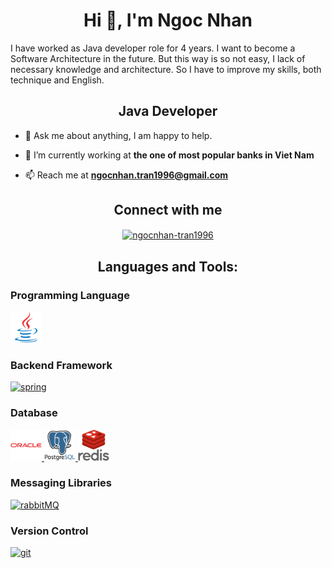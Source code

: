 <h1 align="center">Hi 👋, I'm Ngoc Nhan</h1>

<p>
I have worked as Java developer role for 4 years.  I want to become a Software Architecture in the future. But this way is so not easy, I lack of necessary knowledge and architecture. So I have to improve my skills, both technique and English.
</p>

<h2 align="center">Java Developer</h2>

- 💬 Ask me about anything, I am happy to help.

- 🔭 I’m currently working at **the one of most popular banks in Viet Nam**

- 📫 Reach me at **ngocnhan.tran1996@gmail.com**

<h2 align="center">Connect with me</h2>
<p align="center">
<a href="https://linkedin.com/in/ngocnhan-tran1996" target="blank">
    <img align="center" src="https://raw.githubusercontent.com/rahuldkjain/github-profile-readme-generator/master/src/images/icons/Social/linked-in-alt.svg" alt="ngocnhan-tran1996" height="30" width="40" />
</a>
</p>

<h2 align="center">Languages and Tools:</h2>

### Programming Language

<a href="https://www.java.com" target="_blank" rel="noreferrer">
  <img src="https://raw.githubusercontent.com/devicons/devicon/master/icons/java/java-original.svg" alt="java" width="50" height="50" />
</a>

### Backend Framework

<a href="https://spring.io/" target="_blank" rel="noreferrer">
  <img src="https://www.vectorlogo.zone/logos/springio/springio-icon.svg" alt="spring" width="50" height="50" />
</a>

### Database

<a href="https://www.oracle.com/" target="_blank" rel="noreferrer">
  <img src="https://raw.githubusercontent.com/devicons/devicon/master/icons/oracle/oracle-original.svg" alt="oracle" width="50" height="50" />
</a>

<a href="https://www.postgresql.org" target="_blank" rel="noreferrer">
  <img src="https://raw.githubusercontent.com/devicons/devicon/master/icons/postgresql/postgresql-original-wordmark.svg" alt="postgresql" width="50" height="50" />
</a>

<a href="https://redis.io" target="_blank" rel="noreferrer">
  <img src="https://raw.githubusercontent.com/devicons/devicon/master/icons/redis/redis-original-wordmark.svg" alt="redis" width="50" height="50" />
</a>

### Messaging Libraries

<a href="https://www.rabbitmq.com" target="_blank" rel="noreferrer">
  <img src="https://www.vectorlogo.zone/logos/rabbitmq/rabbitmq-icon.svg" alt="rabbitMQ" width="50" height="50" />
</a>

### Version Control

<a href="https://git-scm.com/" target="_blank" rel="noreferrer">
  <img src="https://www.vectorlogo.zone/logos/git-scm/git-scm-icon.svg" alt="git" width="50" height="50" />
</a>
